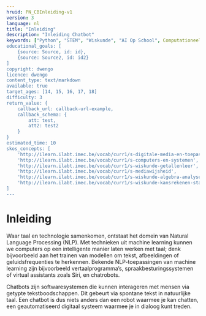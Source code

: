 ```yaml
---
hruid: PN_CBInleiding-v1
version: 3
language: nl
title: "Inleiding"
description: "Inleiding Chatbot"
keywords: ["Python", "STEM", "Wiskunde", "AI Op School", Computationeel denken"]
educational_goals: [
    {source: Source, id: id}, 
    {source: Source2, id: id2}
]
copyright: dwengo
licence: dwengo
content_type: text/markdown
available: true
target_ages: [14, 15, 16, 17, 18]
difficulty: 3
return_value: {
    callback_url: callback-url-example,
    callback_schema: {
        att: test,
        att2: test2
    }
}
estimated_time: 10
skos_concepts: [
    'http://ilearn.ilabt.imec.be/vocab/curr1/s-digitale-media-en-toepassingen', 
    'http://ilearn.ilabt.imec.be/vocab/curr1/s-computers-en-systemen', 
    'http://ilearn.ilabt.imec.be/vocab/curr1/s-wiskunde-getallenleer', 
    'http://ilearn.ilabt.imec.be/vocab/curr1/s-mediawijsheid', 
    'http://ilearn.ilabt.imec.be/vocab/curr1/s-wiskunde-algebra-analyse', 
    'http://ilearn.ilabt.imec.be/vocab/curr1/s-wiskunde-kansrekenen-statistiek'
]
---
```


# Inleiding
Waar taal en technologie samenkomen, ontstaat het domein van Natural Language Processing (NLP). Met technieken uit machine learning kunnen we computers op een intelligente manier laten werken met taal; denk bijvoorbeeld aan het trainen van modellen om tekst, afbeeldingen of geluidsfrequenties te herkennen. Bekende NLP-toepassingen van machine learning zijn bijvoorbeeld vertaalprogramma’s, spraakbesturingssystemen of virtual assistants zoals Siri, en chatrobots.

Chatbots zijn softwaresystemen die kunnen interageren met mensen via getypte tekstboodschappen. Dit gebeurt via spontane tekst in natuurlijke taal. Een chatbot is dus niets anders dan een robot waarmee je kan chatten, een geautomatiseerd digitaal systeem waarmee je in dialoog kunt treden.